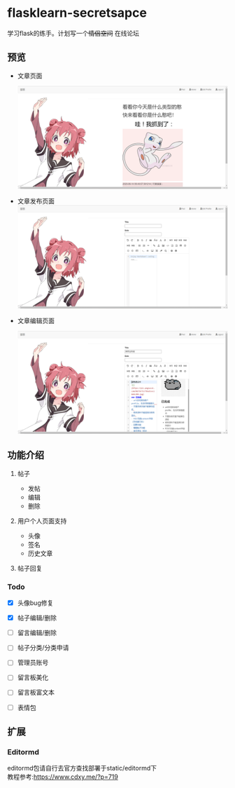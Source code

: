 # flasklearn-secretsapce
学习flask的练手。计划写一个~~情侣空间~~ 在线论坛

## 预览

- 文章页面

  ![微信截图_20200614222332](/README.assert/微信截图_20200614222332.png)

- 文章发布页面![image-20200614222428645](/README.assert/image-20200614222428645.png)

- 文章编辑页面

  ![image-20200614222428645](/README.assert/image_20200616120644.png)

## 功能介绍

1. 帖子

    - 发帖
    - 编辑
    - 删除

2. 用户个人页面支持
    - 头像
    - 签名
    - 历史文章

3. 帖子回复

     

### Todo

- [x] 头像bug修复

- [x] 帖子编辑/删除

- [ ] 留言编辑/删除

- [ ] 帖子分类/分类申请

- [ ] 管理员账号

- [ ] 留言板美化

- [ ] 留言板富文本

- [ ] 表情包

  

  

## 扩展

### Editormd
editormd包请自行去官方查找部署于static/editormd下    
教程参考:https://www.cdxy.me/?p=719
